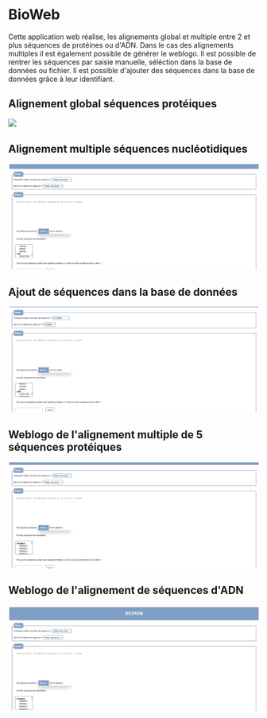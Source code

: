 # BioWeb 
Cette application web réalise, les alignements global et multiple entre 2 et plus séquences de protéines ou d'ADN. Dans le cas des alignements multiples il est également possible de générer le weblogo. Il est possible de rentrer les séquences par saisie manuelle, séléction dans la base de données ou fichier. Il est possible d'ajouter des séquences dans la base de données grâce à leur identifiant.

## Alignement global séquences protéiques
![](Demos/AG_Prot.gif) 

## Alignement multiple séquences nucléotidiques
![](Demos/AM_ADN.gif)


## Ajout de séquences dans la base de données
![](Demos/AjoutSequenceBDD.gif)

## Weblogo de l'alignement multiple de 5 séquences protéiques 
![](Demos/WL_5sequencesProt.gif)

## Weblogo de l'alignement de séquences d'ADN 
![](Demos/WL_ADN.gif)
